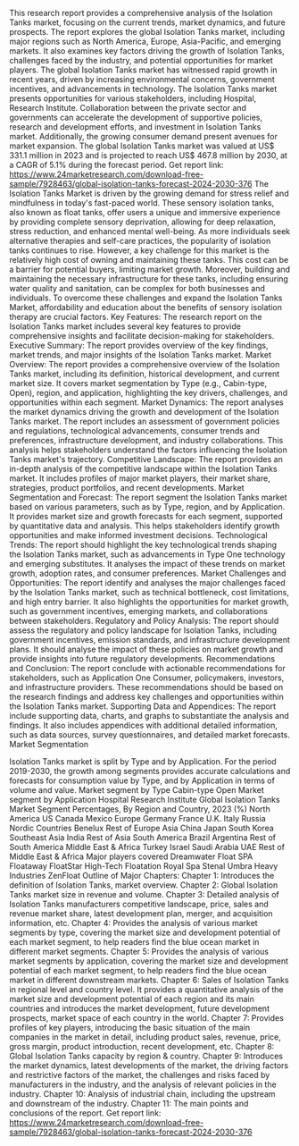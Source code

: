 This research report provides a comprehensive analysis of the Isolation Tanks market, focusing on the current trends, market dynamics, and future prospects. The report explores the global Isolation Tanks market, including major regions such as North America, Europe, Asia-Pacific, and emerging markets. It also examines key factors driving the growth of Isolation Tanks, challenges faced by the industry, and potential opportunities for market players.
The global Isolation Tanks market has witnessed rapid growth in recent years, driven by increasing environmental concerns, government incentives, and advancements in technology. The Isolation Tanks market presents opportunities for various stakeholders, including Hospital, Research Institute. Collaboration between the private sector and governments can accelerate the development of supportive policies, research and development efforts, and investment in Isolation Tanks market. Additionally, the growing consumer demand present avenues for market expansion.
The global Isolation Tanks market was valued at US$ 331.1 million in 2023 and is projected to reach US$ 467.8 million by 2030, at a CAGR of 5.1% during the forecast period.
Get report link: https://www.24marketresearch.com/download-free-sample/7928463/global-isolation-tanks-forecast-2024-2030-376 
The Isolation Tanks Market is driven by the growing demand for stress relief and mindfulness in today's fast-paced world. These sensory isolation tanks, also known as float tanks, offer users a unique and immersive experience by providing complete sensory deprivation, allowing for deep relaxation, stress reduction, and enhanced mental well-being. As more individuals seek alternative therapies and self-care practices, the popularity of isolation tanks continues to rise. However, a key challenge for this market is the relatively high cost of owning and maintaining these tanks. This cost can be a barrier for potential buyers, limiting market growth. Moreover, building and maintaining the necessary infrastructure for these tanks, including ensuring water quality and sanitation, can be complex for both businesses and individuals. To overcome these challenges and expand the Isolation Tanks Market, affordability and education about the benefits of sensory isolation therapy are crucial factors.
Key Features:
The research report on the Isolation Tanks market includes several key features to provide comprehensive insights and facilitate decision-making for stakeholders.
Executive Summary: The report provides overview of the key findings, market trends, and major insights of the Isolation Tanks market.
Market Overview: The report provides a comprehensive overview of the Isolation Tanks market, including its definition, historical development, and current market size. It covers market segmentation by Type (e.g., Cabin-type, Open), region, and application, highlighting the key drivers, challenges, and opportunities within each segment.
Market Dynamics: The report analyses the market dynamics driving the growth and development of the Isolation Tanks market. The report includes an assessment of government policies and regulations, technological advancements, consumer trends and preferences, infrastructure development, and industry collaborations. This analysis helps stakeholders understand the factors influencing the Isolation Tanks market's trajectory.
Competitive Landscape: The report provides an in-depth analysis of the competitive landscape within the Isolation Tanks market. It includes profiles of major market players, their market share, strategies, product portfolios, and recent developments.
Market Segmentation and Forecast: The report segment the Isolation Tanks market based on various parameters, such as by Type, region, and by Application. It provides market size and growth forecasts for each segment, supported by quantitative data and analysis. This helps stakeholders identify growth opportunities and make informed investment decisions.
Technological Trends: The report should highlight the key technological trends shaping the Isolation Tanks market, such as advancements in Type One technology and emerging substitutes. It analyses the impact of these trends on market growth, adoption rates, and consumer preferences.
Market Challenges and Opportunities: The report identify and analyses the major challenges faced by the Isolation Tanks market, such as technical bottleneck, cost limitations, and high entry barrier. It also highlights the opportunities for market growth, such as government incentives, emerging markets, and collaborations between stakeholders.
Regulatory and Policy Analysis: The report should assess the regulatory and policy landscape for Isolation Tanks, including government incentives, emission standards, and infrastructure development plans. It should analyse the impact of these policies on market growth and provide insights into future regulatory developments.
Recommendations and Conclusion: The report conclude with actionable recommendations for stakeholders, such as Application One Consumer, policymakers, investors, and infrastructure providers. These recommendations should be based on the research findings and address key challenges and opportunities within the Isolation Tanks market.
Supporting Data and Appendices: The report include supporting data, charts, and graphs to substantiate the analysis and findings. It also includes appendices with additional detailed information, such as data sources, survey questionnaires, and detailed market forecasts.
Market Segmentation

Isolation Tanks market is split by Type and by Application. For the period 2019-2030, the growth among segments provides accurate calculations and forecasts for consumption value by Type, and by Application in terms of volume and value.
Market segment by Type
Cabin-type
Open
Market segment by Application
Hospital
Research Institute
Global Isolation Tanks Market Segment Percentages, By Region and Country, 2023 (%)
North America
US
Canada
Mexico
Europe
Germany
France
U.K.
Italy
Russia
Nordic Countries
Benelux
Rest of Europe
Asia
China
Japan
South Korea
Southeast Asia
India
Rest of Asia
South America
Brazil
Argentina
Rest of South America
Middle East & Africa
Turkey
Israel
Saudi Arabia
UAE
Rest of Middle East & Africa
Major players covered
Dreamwater
Float SPA
Floataway
FloatStar
High-Tech Floatation
Royal Spa
Stenal
Umbra Heavy Industries
ZenFloat
Outline of Major Chapters:
Chapter 1: Introduces the definition of Isolation Tanks, market overview.
Chapter 2: Global Isolation Tanks market size in revenue and volume.
Chapter 3: Detailed analysis of Isolation Tanks manufacturers competitive landscape, price, sales and revenue market share, latest development plan, merger, and acquisition information, etc.
Chapter 4: Provides the analysis of various market segments by type, covering the market size and development potential of each market segment, to help readers find the blue ocean market in different market segments.
Chapter 5: Provides the analysis of various market segments by application, covering the market size and development potential of each market segment, to help readers find the blue ocean market in different downstream markets.
Chapter 6: Sales of Isolation Tanks in regional level and country level. It provides a quantitative analysis of the market size and development potential of each region and its main countries and introduces the market development, future development prospects, market space of each country in the world.
Chapter 7: Provides profiles of key players, introducing the basic situation of the main companies in the market in detail, including product sales, revenue, price, gross margin, product introduction, recent development, etc.
Chapter 8: Global Isolation Tanks capacity by region & country.
Chapter 9: Introduces the market dynamics, latest developments of the market, the driving factors and restrictive factors of the market, the challenges and risks faced by manufacturers in the industry, and the analysis of relevant policies in the industry.
Chapter 10: Analysis of industrial chain, including the upstream and downstream of the industry.
Chapter 11: The main points and conclusions of the report.
Get report link: https://www.24marketresearch.com/download-free-sample/7928463/global-isolation-tanks-forecast-2024-2030-376 
